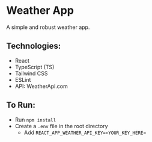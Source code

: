 # Weather App
A simple and robust weather app.

## Technologies:
 - React
 - TypeScript (TS)
 - Tailwind CSS
 - ESLint
 - API: WeatherApi.com

## To Run:
 - Run `npm install`
 - Create a `.env` file in the root directory
    - Add `REACT_APP_WEATHER_API_KEY=<YOUR_KEY_HERE>`
